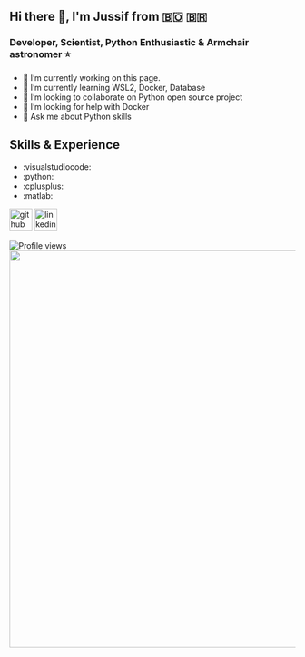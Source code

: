 ## Hi there 👋, I'm Jussif from :bolivia: :brazil:
### Developer, Scientist, Python Enthusiastic & Armchair astronomer :star:

- 🔭 I’m currently working on this page. 
- 🌱 I’m currently learning WSL2, Docker, Database 
- 👯 I’m looking to collaborate on Python open source project 
- 🤔 I’m looking for help with Docker 
- 💬 Ask me about Python skills 

## Skills & Experience
* :visualstudiocode:
* :python:
* :cplusplus:
* :matlab:

[<img src='https://cdn.jsdelivr.net/npm/simple-icons@3.0.1/icons/github.svg' alt='github' height='40'>](https://github.com/Jussif)  [<img src='https://cdn.jsdelivr.net/npm/simple-icons@3.0.1/icons/linkedin.svg' alt='linkedin' height='40'>](https://www.linkedin.com/in/jussif-abularach-arnez/)  

![Profile views](https://gpvc.arturio.dev/Jussif)  
<img src="https://github.com/Jussif/Jussif/blob/main/15_Anniversary_Hubble_The%20Whirlpool%20Galaxy.jpg" width= "700"> 

